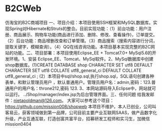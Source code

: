 # B2CWeb
仿淘宝的B2C商城项目 一、项目介绍：本项目使用SSH框架和MySQL数据库。实现Spring对Hibernate和Struts的整合。目前实现功能：（1）前台功能：用户注册、商品展示、购物车功能(商品进行添加、删除、修改、查看操作)，订单提交。（2）后台功能：商品增删改查和订单管理。（3）商品搜索（搜索内容进行分词，提取关键字，模糊查询）。（4）QQ在线咨询功能。本项目基本实现完整的B2C网站的功能。二、项目部署：本项目使用Eclipse_EE + Tomcat7.0+ MySql5.6的开发环境。1、安装 Eclipse_EE、Tomcat、MySql软件。2、MySql数据库中创建shop数据库。(1)CREATE DATABASE shop    CHARACTER SET utf8  DEFAULT CHARACTER SET utf8  COLLATE utf8_general_ci  DEFAULT COLLATE utf8_general_ci ; (2）本项目中sql/shop.sql,执行shop.sql，SQL语句创建各种表单，和默认管理员用户 ，默认普通用户。管理员用户名：admin,密码：123.普通用户的用户名：throne212,密码 123.  3、本网站源码导入Eclipse中，网站就可以运行。 ../Shop/manager/index.jsp为后台管理界面。三、任何问题 	给我发邮件：nietaooldman@126.com。
大家可以参考这个项目：
https://github.com/mission008/shopweb
本项目不维护，本人已创业，公司叫客易云，获客领域做到第一品牌，公司目前主要产业互联网SAAS，做产品数字化升级，产业互通互联，打造创富共富平台，招募研发工程师和实习生，加微信mission0404
